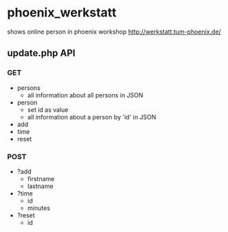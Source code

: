 # phoenix_werkstatt
shows online person in phoenix workshop
http://werkstatt.tum-phoenix.de/

## update.php API
### GET
  - persons
    - all information about all persons in JSON 
  - person
    - set id as value
    - all information about a person by 'id' in JSON
  - add
  - time
  - reset
    
### POST
  - ?add
    - firstname
    - lastname
  - ?time
    - id
    - minutes
  - ?reset
    - id
